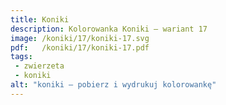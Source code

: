 ```yaml
---
title: Koniki
description: Kolorowanka Koniki – wariant 17
image: /koniki/17/koniki-17.svg
pdf:   /koniki/17/koniki-17.pdf
tags:
 - zwierzeta
 - koniki
alt: "koniki – pobierz i wydrukuj kolorowankę"
---
```

